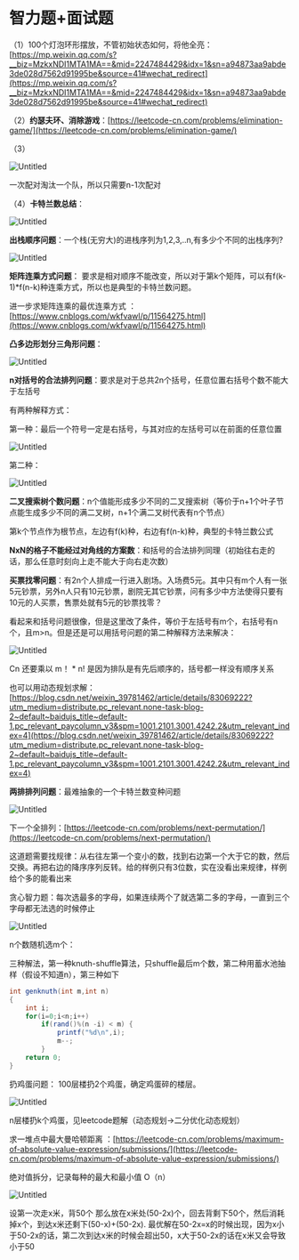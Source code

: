 # 智力题+面试题

（1）100个灯泡环形摆放，不管初始状态如何，将他全亮：[https://mp.weixin.qq.com/s?__biz=MzkxNDI1MTA1MA==&mid=2247484429&idx=1&sn=a94873aa9abde3de028d7562d91995be&source=41#wechat_redirect](https://mp.weixin.qq.com/s?__biz=MzkxNDI1MTA1MA==&mid=2247484429&idx=1&sn=a94873aa9abde3de028d7562d91995be&source=41#wechat_redirect)

（2）**约瑟夫环、消除游戏**：[https://leetcode-cn.com/problems/elimination-game/](https://leetcode-cn.com/problems/elimination-game/)

（3）

![Untitled](%E6%99%BA%E5%8A%9B%E9%A2%98+%E9%9D%A2%E8%AF%95%E9%A2%98%202ed76/Untitled.png)

一次配对淘汰一个队，所以只需要n-1次配对

（4）**卡特兰数总结**：

![Untitled](%E6%99%BA%E5%8A%9B%E9%A2%98+%E9%9D%A2%E8%AF%95%E9%A2%98%202ed76/Untitled%201.png)

  **出栈顺序问题**：一个栈(无穷大)的进栈序列为1,2,3,..n,有多少个不同的出栈序列?

![Untitled](%E6%99%BA%E5%8A%9B%E9%A2%98+%E9%9D%A2%E8%AF%95%E9%A2%98%202ed76/Untitled%202.png)

**矩阵连乘方式问题**： 要求是相对顺序不能改变，所以对于第k个矩阵，可以有f(k-1)*f(n-k)种连乘方式，所以也是典型的卡特兰数问题。

进一步求矩阵连乘的最优连乘方式 ：[https://www.cnblogs.com/wkfvawl/p/11564275.html](https://www.cnblogs.com/wkfvawl/p/11564275.html)

**凸多边形划分三角形问题**：

![Untitled](%E6%99%BA%E5%8A%9B%E9%A2%98+%E9%9D%A2%E8%AF%95%E9%A2%98%202ed76/Untitled%203.png)

**n对括号的合法排列问题**：要求是对于总共2n个括号，任意位置右括号个数不能大于左括号

有两种解释方式：

第一种：最后一个符号一定是右括号，与其对应的左括号可以在前面的任意位置

![Untitled](%E6%99%BA%E5%8A%9B%E9%A2%98+%E9%9D%A2%E8%AF%95%E9%A2%98%202ed76/Untitled%204.png)

第二种：

![Untitled](%E6%99%BA%E5%8A%9B%E9%A2%98+%E9%9D%A2%E8%AF%95%E9%A2%98%202ed76/Untitled%205.png)

**二叉搜索树个数问题**：n个值能形成多少不同的二叉搜索树（等价于n+1个叶子节点能生成多少不同的满二叉树，n+1个满二叉树代表有n个节点）

第k个节点作为根节点，左边有f(k)种，右边有f(n-k)种，典型的卡特兰数公式

**NxN的格子不能经过对角线的方案数**：和括号的合法排列同理（初始往右走的话，那么任意时刻向上走不能大于向右走次数）

**买票找零问题**：有2n个人排成一行进入剧场。入场费5元。其中只有m个人有一张5元钞票，另外n人只有10元钞票，剧院无其它钞票，问有多少中方法使得只要有10元的人买票，售票处就有5元的钞票找零？

看起来和括号问题很像，但是这里改了条件，等价于左括号有m个，右括号有n个，且m>n。但是还是可以用括号问题的第二种解释方法来解决：

![Untitled](%E6%99%BA%E5%8A%9B%E9%A2%98+%E9%9D%A2%E8%AF%95%E9%A2%98%202ed76/Untitled%206.png)

Cn 还要乘以 m！ * n! 是因为排队是有先后顺序的，括号都一样没有顺序关系

也可以用动态规划求解：[https://blog.csdn.net/weixin_39781462/article/details/83069222?utm_medium=distribute.pc_relevant.none-task-blog-2~default~baidujs_title~default-1.pc_relevant_paycolumn_v3&spm=1001.2101.3001.4242.2&utm_relevant_index=4](https://blog.csdn.net/weixin_39781462/article/details/83069222?utm_medium=distribute.pc_relevant.none-task-blog-2~default~baidujs_title~default-1.pc_relevant_paycolumn_v3&spm=1001.2101.3001.4242.2&utm_relevant_index=4)

**两排排列问题**：最难抽象的一个卡特兰数变种问题

![Untitled](%E6%99%BA%E5%8A%9B%E9%A2%98+%E9%9D%A2%E8%AF%95%E9%A2%98%202ed76/Untitled%207.png)

下一个全排列：[https://leetcode-cn.com/problems/next-permutation/](https://leetcode-cn.com/problems/next-permutation/)

这道题需要找规律：从右往左第一个变小的数，找到右边第一个大于它的数，然后交换。再把右边的降序序列反转。给的样例只有3位数，实在没看出来规律，样例给个多的能看出来

贪心智力题：每次选最多的字母，如果连续两个了就选第二多的字母，一直到三个字母都无法选的时候停止

![Untitled](%E6%99%BA%E5%8A%9B%E9%A2%98+%E9%9D%A2%E8%AF%95%E9%A2%98%202ed76/Untitled%208.png)

n个数随机选m个：

三种解法，第一种knuth-shuffle算法，只shuffle最后m个数，第二种用蓄水池抽样（假设不知道n），第三种如下

```java
int genknuth(int m,int n)
{
    int i;
    for(i=0;i<n;i++)
        if(rand()%(n -i) < m) {
            printf("%d\n",i);
            m--;
        }
    return 0;
}

```

扔鸡蛋问题： 100层楼扔2个鸡蛋，确定鸡蛋碎的楼层。 

![Untitled](%E6%99%BA%E5%8A%9B%E9%A2%98+%E9%9D%A2%E8%AF%95%E9%A2%98%202ed76/Untitled%209.png)

n层楼扔k个鸡蛋，见leetcode题解（动态规划→二分优化动态规划）

求一堆点中最大曼哈顿距离 ：[https://leetcode-cn.com/problems/maximum-of-absolute-value-expression/submissions/](https://leetcode-cn.com/problems/maximum-of-absolute-value-expression/submissions/)

绝对值拆分，记录每种的最大和最小值 O（n）

![Untitled](%E6%99%BA%E5%8A%9B%E9%A2%98+%E9%9D%A2%E8%AF%95%E9%A2%98%202ed76/Untitled.jpeg)

设第一次走x米，背50个 那么放在x米处(50-2x)个，回去背剩下50个，然后消耗掉x个，到达x米还剩下(50-x)+(50-2x). 最优解在50-2x=x的时候出现，因为x小于50-2x的话，第二次到达x米的时候会超出50，x大于50-2x的话在x米又会导致小于50